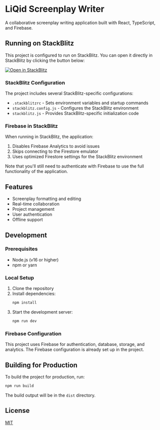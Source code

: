 # LiQid Screenplay Writer

A collaborative screenplay writing application built with React, TypeScript, and Firebase.

## Running on StackBlitz

This project is configured to run on StackBlitz. You can open it directly in StackBlitz by clicking the button below:

[![Open in StackBlitz](https://developer.stackblitz.com/img/open_in_stackblitz.svg)](https://stackblitz.com/github/YOUR_USERNAME/YOUR_REPO)

### StackBlitz Configuration

The project includes several StackBlitz-specific configurations:

- `.stackblitzrc` - Sets environment variables and startup commands
- `stackblitz.config.js` - Configures the StackBlitz environment
- `stackblitz.js` - Provides StackBlitz-specific initialization code

### Firebase in StackBlitz

When running in StackBlitz, the application:

1. Disables Firebase Analytics to avoid issues
2. Skips connecting to the Firestore emulator
3. Uses optimized Firestore settings for the StackBlitz environment

Note that you'll still need to authenticate with Firebase to use the full functionality of the application.

## Features

- Screenplay formatting and editing
- Real-time collaboration
- Project management
- User authentication
- Offline support

## Development

### Prerequisites

- Node.js (v16 or higher)
- npm or yarn

### Local Setup

1. Clone the repository
2. Install dependencies:
   ```bash
   npm install
   ```
3. Start the development server:
   ```bash
   npm run dev
   ```

### Firebase Configuration

This project uses Firebase for authentication, database, storage, and analytics. The Firebase configuration is already set up in the project.

## Building for Production

To build the project for production, run:

```bash
npm run build
```

The build output will be in the `dist` directory.

## License

[MIT](LICENSE)
